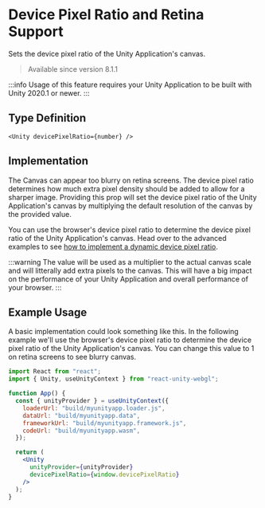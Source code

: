 # Device Pixel Ratio and Retina Support

Sets the device pixel ratio of the Unity Application's canvas.

> Available since version 8.1.1

:::info
Usage of this feature requires your Unity Application to be built with Unity 2020.1 or newer.
:::

## Type Definition

```tsx title="Type Definition"
<Unity devicePixelRatio={number} />
```

## Implementation

The Canvas can appear too blurry on retina screens. The device pixel ratio determines how much extra pixel density should be added to allow for a sharper image. Providing this prop will set the device pixel ratio of the Unity Application's canvas by multiplying the default resolution of the canvas by the provided value.

You can use the browser's device pixel ratio to determine the device pixel ratio of the Unity Application's canvas. Head over to the advanced examples to see [how to implement a dynamic device pixel ratio](/docs/advanced-examples/dynamic-device-pixel-ratio).

:::warning
The value will be used as a multiplier to the actual canvas scale and will litterally add extra pixels to the canvas. This will have a big impact on the performance of your Unity Application and overall performance of your browser.
:::

## Example Usage

A basic implementation could look something like this. In the following example we'll use the browser's device pixel ratio to determine the device pixel ratio of the Unity Application's canvas. You can change this value to 1 on retina screens to see blurry canvas.

```jsx showLineNumbers title="App.jsx"
import React from "react";
import { Unity, useUnityContext } from "react-unity-webgl";

function App() {
  const { unityProvider } = useUnityContext({
    loaderUrl: "build/myunityapp.loader.js",
    dataUrl: "build/myunityapp.data",
    frameworkUrl: "build/myunityapp.framework.js",
    codeUrl: "build/myunityapp.wasm",
  });

  return (
    <Unity
      unityProvider={unityProvider}
      devicePixelRatio={window.devicePixelRatio}
    />
  );
}
```
